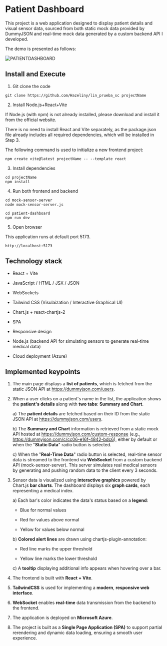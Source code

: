 # Patient Dashboard

This project is a web application designed to display patient details and visual sensor data, sourced from both static mock data provided by DummyJSON and real-time mock data generated by a custom backend API I developed.

The demo is presented as follows:

![PATIENTDASHBOARD](https://github.com/Hazeliny/lin_prueba_sc/blob/main/patient-dashboard/src/assets/Patient_Dashbord.gif)


## Install and Execute

1. Git clone the code

```
git clone https://github.com/Hazeliny/lin_prueba_sc projectName
```

2. Install Node.js+React+Vite

If Node.js (with npm) is not already installed, please download and install it from the official website.

There is no need to install React and Vite separately, as the package.json file already includes all required dependencies, which will be installed in Step 3.

The following command is used to initialize a new frontend project:

```
npm create vite@latest projectName -- --template react
```

3. Install dependencies

```
cd projectName
npm install
```

4. Run both frontend and backend

```
cd mock-sensor-server
node mock-sensor-server.js

cd patient-dashboard
npm run dev
```

5. Open browser

This application runs at default port 5173. 

```
http://localhost:5173
```

## Technology stack

- React + Vite

- JavaScript / HTML / JSX / JSON

- WebSockets

- Tailwind CSS (Visulaization / Interactive Graphical UI)

- Chart.js + react-chartjs-2

- SPA

- Responsive design

- Node.js (backend API for simulating sensors to generate real-time medical data)

- Cloud deployment (Azure)


## Implemented keypoints

1. The main page displays a **list of patients**, which is fetched from the static JSON API at https://dummyjson.com/users.

2. When a user clicks on a patient's name in the list, the application shows the **patient's details** along with **two tabs**: **Summary and Chart**.

    a) The **patient details** are fetched based on their ID from the static JSON API at https://dummyjson.com/users.

    b) The **Summary and Chart** information is retrieved from a static mock API hosted at https://dummyjson.com/custom-response (e.g., https://dummyjson.com/c/cc06-e16f-4842-bdc6), either by default or when the "**Static Data**" radio button is selected.

    c) When the "**Real-Time Data**" radio button is selected, real-time sensor data is streamed to the frontend via **WebSocket** from a custom backend API (mock-sensor-server). This server simulates real medical sensors by generating and pushing random data to the client every 3 seconds.

3. Sensor data is visualized using **interactive graphics** powered by Chart.js **bar charts**. The dashboard displays six **graph cards**, each representing a medical index.

    a) Each bar's color indicates the data's status based on a **legend**:

    - Blue for normal values

    - Red for values above normal

    - Yellow for values below normal

    b) **Colored alert lines** are drawn using chartjs-plugin-annotation:

    - Red line marks the upper threshold

    - Yellow line marks the lower threshold

    c) A **tooltip** displaying additional info appears when hovering over a bar.

4. The frontend is built with **React + Vite**.

5. **TailwindCSS** is used for implementing a **modern**, **responsive web interface**.

6. **WebSocket** enables **real-time** data transmission from the backend to the frontend.

7. The application is deployed on **Microsoft Azure**.

8. The project is built as a **Single Page Application (SPA)** to support partial rerendering and dynamic data loading, ensuring a smooth user experience.

